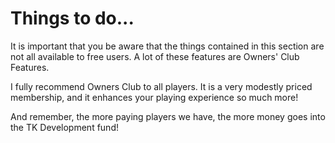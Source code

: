 # Things to do...

It is important that you be aware that the things contained in this section are not all available to free users. A lot of these features are Owners' Club Features.

I fully recommend Owners Club to all players. It is a very modestly priced membership, and it enhances your playing experience so much more!

And remember, the more paying players we have, the more money goes into the TK Development fund!
